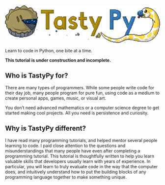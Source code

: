 ![TastyPy Logo](tastypy_logo_large.png)

Learn to code in Python, one bite at a time.

**This tutorial is under construction and incomplete.**

## Who is TastyPy for?
There are many types of programmers. While some people write code for their day job, many people program for pure fun, using code as a medium to create personal apps, games, music, or visual art. 

You don’t need advanced mathematics or a computer science degree to get started making cool projects. All you need is persistence and curiosity.

## Why is TastyPy different?
I have read many programming tutorials, and helped mentor several people learning to code. I paid close attention to the questions and misunderstandings that many people have even after completing a programming tutorial. This tutorial is thoughtfully written to help you learn valuable skills that developers usually learn with years of experience. In particular, you will learn to truly evaluate code in the way that the computer does, and intuitively understand how to put the building blocks of any programming language together to make something unique.
